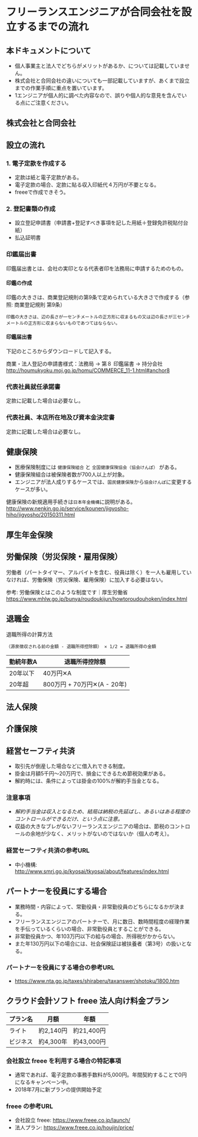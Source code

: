 # フリーランスエンジニアが合同会社を設立するまでの流れ

## 本ドキュメントについて

- 個人事業主と法人でどちらがメリットがあるか、については記載していません。
- 株式会社と合同会社の違いについても一部記載していますが、あくまで設立までの作業手順に重点を置いています。
- 1エンジニアが個人的に調べた内容なので、誤りや個人的な意見を含んでいる点にご注意ください。

## 株式会社と合同会社




## 設立の流れ

### 1. 電子定款を作成する

- 定款は紙と電子定款がある。
- 電子定款の場合、定款に貼る収入印紙代４万円が不要となる。
- freeeで作成できそう。


### 2. 登記書類の作成

- 設立登記申請書（申請書+登記すべき事項を記した用紙＋登録免許税貼付台紙）
- 払込証明書

### 印鑑届出書

印鑑届出書とは、会社の実印となる代表者印を法務局に申請するためのもの。

#### 印鑑の作成
印鑑の大きさは、商業登記規則の第9条で定められている大きさで作成する（参照: 商業登記規則 第9条）
```
印鑑の大きさは、辺の長さが一センチメートルの正方形に収まるもの又は辺の長さが三センチメートルの正方形に収まらないものであつてはならない。
```

#### 印鑑届出書

下記のところからダウンロードして記入する。

商業・法人登記の申請書様式：法務局 -> 第８ 印鑑届書 -> 持分会社
http://houmukyoku.moj.go.jp/homu/COMMERCE_11-1.html#anchor8

### 代表社員就任承諾書

定款に記載した場合は必要なし。

### 代表社員、本店所在地及び資本金決定書

定款に記載した場合は必要なし。


## 健康保険

- 医療保険制度には `健康保険組合` と `全国健康保険協会（協会けんぽ）` がある。
- 健康保険組合は被保険者数が700人以上が対象。
- エンジニアが法人成りするケースでは、`国民健康保険`から`協会けんぽ`に変更するケースが多い。

健康保険の新規適用手続きは`日本年金機構`に説明がある。
http://www.nenkin.go.jp/service/kounen/jigyosho-hiho/jigyosho/20150311.html

## 厚生年金保険

## 労働保険（労災保険・雇用保険）

労働者（パートタイマー、アルバイトを含む、役員は除く）を一人も雇用していなければ、労働保険（労災保険、雇用保険）に加入する必要はない。

参考: 労働保険とはこのような制度です｜厚生労働省
https://www.mhlw.go.jp/bunya/roudoukijun/howtoroudouhoken/index.html


## 退職金

退職所得の計算方法
```
（源泉徴収される前の金額 - 退職所得控除額） ✕ 1/2 = 退職所得の金額
```

|勤続年数A|退職所得控除額|
|---|---|
|20年以下|40万円✕A|
|20年超|800万円 + 70万円✕(A - 20年)|


## 法人保険


## 介護保険



## 経営セーフティ共済

- 取引先が倒産した場合などに借入れできる制度。
- 掛金は月額5千円〜20万円で、損金にできるため節税効果がある。
- 解約時には、条件によっては掛金の100%が解約手当金となる。

### 注意事項

- *解約手当金は収入となるため、結局は納税の先延ばし、あるいはある程度のコントロールができるだけ、という点に注意。*
- 収益の大きなブレがないフリーランスエンジニアの場合は、節税のコントロールの余地が少なく、メリットがないのではないか（個人の考え）。

### 経営セーフティ共済の参考URL
- 中小機構: http://www.smrj.go.jp/kyosai/tkyosai/about/features/index.html


## パートナーを役員にする場合

- 業務時間・内容によって、常勤役員・非常勤役員のどちらになるかが決まる。
- フリーランスエンジニアのパートナーで、月に数日、数時間程度の経理作業を手伝っているくらいの場合、非常勤役員とすることができる。
- 非常勤役員かつ、年103万円以下の給与の場合、所得税がかからない。
- また年130万円以下の場合には、社会保険証は被扶養者（第3号）の扱いとなる。

### パートナーを役員にする場合の参考URL
- https://www.nta.go.jp/taxes/shiraberu/taxanswer/shotoku/1800.htm


## クラウド会計ソフト freee 法人向け料金プラン

|プラン名|月額|年額|
|---|---|---|
|ライト|約2,140円|約21,400円|
|ビジネス|約4,300年|約43,000円|

### 会社設立 freee を利用する場合の特記事項
- 通常であれば、電子定款の事務手数料が5,000円。年間契約することで0円になるキャンペーン中。
- 2018年7月に新プランの提供開始予定

### freee の参考URL

- 会社設立 freee: https://www.freee.co.jp/launch/
- 法人プラン: https://www.freee.co.jp/houjin/price/

